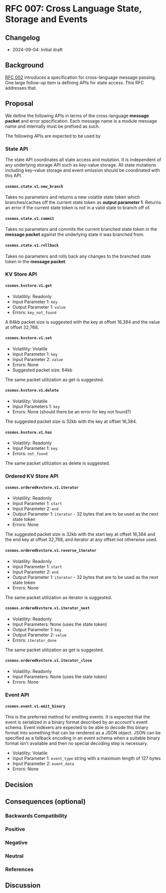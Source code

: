 # RFC 007: Cross Language State, Storage and Events

## Changelog

* 2024-09-04: Initial draft

## Background

[RFC 002](./rfc-003-crosslang.md) introduces a specification for cross-language
message passing. One large follow-up item is defining APIs for state access.
This RFC addresses that.

## Proposal

We define the following APIs in terms of the cross-language **message packet** and error specification. Each message name is a module message name and internally must be prefixed as such.

The following APIs are expected to be used by 

### State API

The state API coordinates all state access and mutation.
It is independent of any underlying storage API such as key-value storage.
All state mutations including key-value storage and event emission should be
coordinated with this API.

#### `cosmos.state.v1.new_branch`

Takes no parameters and returns a new volatile state token which branches/caches off the current state token as **output parameter 1**. Returns an error if the current state token is not in a valid state to branch off of.

#### `cosmos.state.v1.commit`

Takes no parameters and commits the current branched state token in the **message packet** against the underlying state it was branched from.

#### `cosmos.state.v1.rollback`

Takes no parameters and rolls back any changes to the branched state token in the **message packet**.

### KV Store API

#### `cosmos.kvstore.v1.get`

* Volatility: Readonly
* Input Parameter 1: `key`
* Output Parameter 1: `value`
* Errors: `key_not_found`

A 64kb packet size is suggested with the key at offset 16,384 and the value at offset 32,768.

#### `cosmos.kvstore.v1.set`

* Volatility: Volatile
* Input Parameter 1: `key`
* Input Parameter 2: `value`
* Errors: None
* Suggested packet size: 64kb

The same packet utilization as get is suggested.

#### `cosmos.kvstore.v1.delete`

* Volatility: Volatile
* Input Parameters 1: `key`
* Errors: None (should there be an error for key not found?)

The suggested packet size is 32kb with the key at offset 16,384.

#### `cosmos.kvstore.v1.has`

* Volatility: Readonly
* Input Parameter 1: `key`
* Errors: `not_found`

The same packet utilization as delete is suggested.

### Ordered KV Store API

#### `cosmos.orderedkvstore.v1.iterator`

* Volatility: Readonly
* Input Parameter 1: `start`
* Input Parameter 2: `end`
* Output Parameter 1: `iterator` - 32 bytes that are to be used as the next state token
* Errors: None

The suggested packet size is 32kb with the start key at offset 16,384 and the end key at offset 32,768,
and iterator at any offset not otherwise used.

#### `cosmos.orderedkvstore.v1.reverse_iterator`

* Volatility: Readonly
* Input Parameter 1: `start`
* Input Parameter 2: `end`
* Output Parameter 1: `iterator` - 32 bytes that are to be used as the next state token
* Errors: None

The same packet utilization as iterator is suggested.

#### `cosmos.orderedkvstore.v1.iterator_next`

* Volatility: Readonly
* Input Parameters: None (uses the state token)
* Output Parameter 1: `key`
* Output Parameter 2: `value`
* Errors: `iterator_done`

The same packet utilization as get is suggested.

#### `cosmos.orderedkvstore.v1.iterator_close`

* Volatility: Readonly
* Input Parameters: None (uses the state token)
* Errors: None

### Event API

#### `cosmos.event.v1.emit_binary`

This is the preferred method for emitting events.
It is expected that the event is serialized in a binary format described by an account's
event schema.
Event indexers are expected to be able to decode this binary format into something that can be
rendered as a JSON object.
JSON can be specified as a fallback encoding in an event schema when a suitable binary format
isn't available and then no special decoding step is necessary.

* Volatility: Volatile
* Input Parameter 1: `event_type` string with a maximum length of 127 bytes
* Input Parameter 2: `event_data`
* Errors: None

## Decision

## Consequences (optional)

### Backwards Compatibility

### Positive

### Negative

### Neutral

### References

## Discussion
